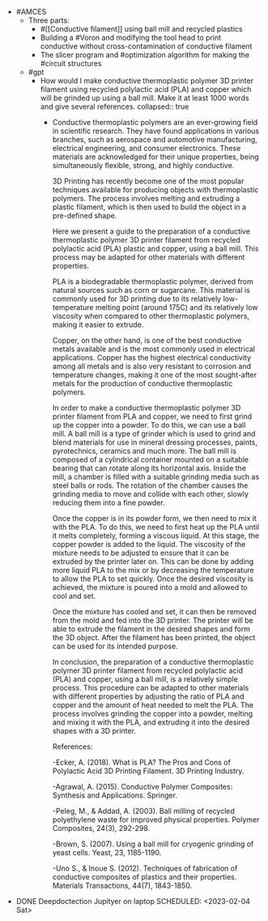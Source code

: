 - #AMCES
	- Three parts:
		- #[[Conductive filament]] using ball mill and recycled plastics
		- Building a #Voron and modifying the tool head to print conductive without cross-contamination of conductive filament
		- The slicer program and #optimization algorithm for making the #circuit structures
	- #gpt
		- How would I make conductive thermoplastic polymer 3D printer filament using recycled polylactic acid (PLA) and copper which will be grinded up using a ball mill. Make it at least 1000 words and give several references.
		  collapsed:: true
			- Conductive thermoplastic polymers are an ever-growing field in scientific research. They have found applications in various branches, such as aerospace and automotive manufacturing, electrical engineering, and consumer electronics. These materials are acknowledged for their unique properties, being simultaneously flexible, strong, and highly conductive.
			  
			  3D Printing has recently become one of the most popular techniques available for producing objects with thermoplastic polymers. The process involves melting and extruding a plastic filament, which is then used to build the object in a pre-defined shape. 
			  
			  Here we present a guide to the preparation of a conductive thermoplastic polymer 3D printer filament from recycled polylactic acid (PLA) plastic and copper, using a ball mill. This process may be adapted for other materials with different properties. 
			  
			  PLA is a biodegradable thermoplastic polymer, derived from natural sources such as corn or sugarcane. This material is commonly used for 3D printing due to its relatively low-temperature melting point (around 175C) and its relatively low viscosity when compared to other thermoplastic polymers, making it easier to extrude. 
			  
			  Copper, on the other hand, is one of the best conductive metals available and is the most commonly used in electrical applications. Copper has the highest electrical conductivity among all metals and is also very resistant to corrosion and temperature changes, making it one of the most sought-after metals for the production of conductive thermoplastic polymers. 
			  
			  In order to make a conductive thermoplastic polymer 3D printer filament from PLA and copper, we need to first grind up the copper into a powder. To do this, we can use a ball mill. A ball mill is a type of grinder which is used to grind and blend materials for use in mineral dressing processes, paints, pyrotechnics, ceramics and much more. The ball mill is composed of a cylindrical container mounted on a suitable bearing that can rotate along its horizontal axis. Inside the mill, a chamber is filled with a suitable grinding media such as steel balls or rods. The rotation of the chamber causes the grinding media to move and collide with each other, slowly reducing them into a fine powder. 
			  
			  Once the copper is in its powder form, we then need to mix it with the PLA. To do this, we need to first heat up the PLA until it melts completely, forming a viscous liquid. At this stage, the copper powder is added to the liquid. The viscosity of the mixture needs to be adjusted to ensure that it can be extruded by the printer later on. This can be done by adding more liquid PLA to the mix or by decreasing the temperature to allow the PLA to set quickly. Once the desired viscosity is achieved, the mixture is poured into a mold and allowed to cool and set.
			  
			  Once the mixture has cooled and set, it can then be removed from the mold and fed into the 3D printer. The printer will be able to extrude the filament in the desired shapes and form the 3D object. After the filament has been printed, the object can be used for its intended purpose. 
			  
			  In conclusion, the preparation of a conductive thermoplastic polymer 3D printer filament from recycled polylactic acid (PLA) and copper, using a ball mill, is a relatively simple process. This procedure can be adapted to other materials with different properties by adjusting the ratio of PLA and copper and the amount of heat needed to melt the PLA. The process involves grinding the copper into a powder, melting and mixing it with the PLA, and extruding it into the desired shapes with a 3D printer. 
			  
			  References:
			   
			  -Ecker, A. (2018). What is PLA? The Pros and Cons of Polylactic Acid 3D Printing Filament. 3D Printing Industry.
			  
			  -Agrawal, A. (2015). Conductive Polymer Composites: Synthesis and Applications. Springer. 
			  
			  -Peleg, M., & Addad, A. (2003). Ball milling of recycled polyethylene waste for improved physical properties. Polymer Composites, 24(3), 292-298.
			  
			  -Brown, S. (2007). Using a ball mill for cryogenic grinding of yeast cells. Yeast, 23, 1185-1190.
			  
			  -Uno S., & Inoue S. (2012). Techniques of fabrication of conductive composites of plastics and their properties. Materials Transactions, 44(7), 1843-1850.
- DONE Deepdoctection Jupityer on laptop
  SCHEDULED: <2023-02-04 Sat>